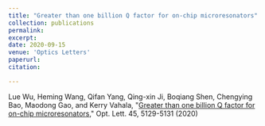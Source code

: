 ```yaml
---
title: "Greater than one billion Q factor for on-chip microresonators"
collection: publications
permalink: 
excerpt: 
date: 2020-09-15
venue: 'Optics Letters'
paperurl: 
citation: 

---
```

Lue Wu, Heming Wang, Qifan Yang, Qing-xin Ji, Boqiang Shen, Chengying Bao, Maodong Gao, and Kerry Vahala, "[Greater than one billion Q factor for on-chip microresonators](https://opg.optica.org/ol/fulltext.cfm?uri=ol-45-18-5129&id=438503)," Opt. Lett. 45, 5129-5131 (2020) 
